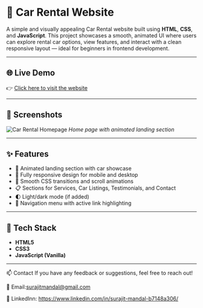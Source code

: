 # 🚗 Car Rental Website

A simple and visually appealing Car Rental website built using **HTML**, **CSS**, and **JavaScript**. This project showcases a smooth, animated UI where users can explore rental car options, view features, and interact with a clean responsive layout — ideal for beginners in frontend development.

---

## 🌐 Live Demo

👉 [Click here to visit the website](https://car-rental-applications.netlify.app/)

---

## 📸 Screenshots

![Car Rental Homepage](./screenshots/home.png)
*Home page with animated landing section*

---

## ✨ Features

- 🚗 Animated landing section with car showcase
- 📱 Fully responsive design for mobile and desktop
- 🔄 Smooth CSS transitions and scroll animations
- 📋 Sections for Services, Car Listings, Testimonials, and Contact
- 🌓 Light/dark mode (if added)
- 🧭 Navigation menu with active link highlighting

---

## 🔧 Tech Stack

- **HTML5**
- **CSS3**
- **JavaScript (Vanilla)**

---



📫 Contact
If you have any feedback or suggestions, feel free to reach out!

📧 Email:surajitmandal@gmail.com

💼 LinkedInn: https://www.linkedin.com/in/surajit-mandal-b7148a306/
